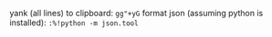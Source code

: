 yank (all lines) to clipboard: `gg"+yG`
format json (assuming python is installed): `:%!python -m json.tool`
